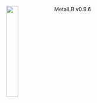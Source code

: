 <img align="left" src="/images/logo/metallb-white.png" width="25%"></img>
MetalLB v0.9.6
<p style="clear: both"></p>
